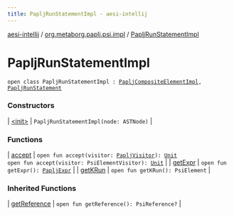 ```yaml
---
title: PapljRunStatementImpl - aesi-intellij
---
```


[aesi-intellij](../../index.html) / [org.metaborg.paplj.psi.impl](../index.html) / [PapljRunStatementImpl](.)

# PapljRunStatementImpl

`open class PapljRunStatementImpl : `[`PapljCompositeElementImpl`](../-paplj-composite-element-impl/index.html)`, `[`PapljRunStatement`](../../org.metaborg.paplj.psi/-paplj-run-statement/index.html)

### Constructors

| [&lt;init&gt;](-init-.html) | `PapljRunStatementImpl(node: ASTNode)` |

### Functions

| [accept](accept.html) | `open fun accept(visitor: `[`PapljVisitor`](../../org.metaborg.paplj.psi/-paplj-visitor/index.html)`): `[`Unit`](https://kotlinlang.org/api/latest/jvm/stdlib/kotlin/-unit/index.html)<br>`open fun accept(visitor: PsiElementVisitor): `[`Unit`](https://kotlinlang.org/api/latest/jvm/stdlib/kotlin/-unit/index.html) |
| [getExpr](get-expr.html) | `open fun getExpr(): `[`PapljExpr`](../../org.metaborg.paplj.psi/-paplj-expr/index.html) |
| [getKRun](get-k-run.html) | `open fun getKRun(): PsiElement` |

### Inherited Functions

| [getReference](../-paplj-composite-element-impl/get-reference.html) | `open fun getReference(): PsiReference?` |

